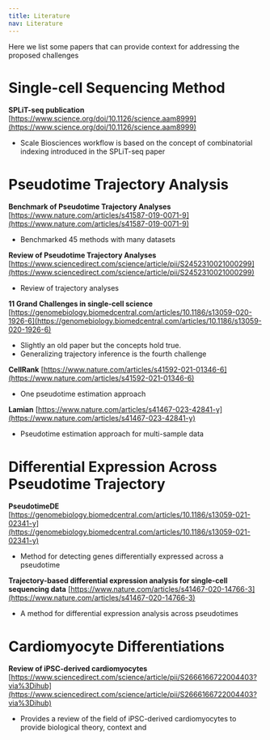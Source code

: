 ```yaml
---
title: Literature
nav: Literature
---
```


Here we list some papers that can provide context for addressing the proposed challenges



# Single-cell Sequencing Method
**SPLiT-seq publication** 
[https://www.science.org/doi/10.1126/science.aam8999](https://www.science.org/doi/10.1126/science.aam8999)
- Scale Biosciences workflow is based on the concept of combinatorial indexing introduced in the SPLiT-seq paper


# Pseudotime Trajectory Analysis
**Benchmark of Pseudotime Trajectory Analyses**
[https://www.nature.com/articles/s41587-019-0071-9](https://www.nature.com/articles/s41587-019-0071-9)
- Benchmarked 45 methods with many datasets


**Review of Pseudotime Trajectory Analyses**
[https://www.sciencedirect.com/science/article/pii/S2452310021000299](https://www.sciencedirect.com/science/article/pii/S2452310021000299)
- Review of trajectory analyses


**11 Grand Challenges in single-cell science** 
[https://genomebiology.biomedcentral.com/articles/10.1186/s13059-020-1926-6](https://genomebiology.biomedcentral.com/articles/10.1186/s13059-020-1926-6)
- Slightly an old paper but the concepts hold true.
- Generalizing trajectory inference is the fourth challenge


**CellRank**
[https://www.nature.com/articles/s41592-021-01346-6](https://www.nature.com/articles/s41592-021-01346-6)
- One pseudotime estimation approach


**Lamian**
[https://www.nature.com/articles/s41467-023-42841-y](https://www.nature.com/articles/s41467-023-42841-y)
- Pseudotime estimation approach for multi-sample data


# Differential Expression Across Pseudotime Trajectory
**PseudotimeDE**
[https://genomebiology.biomedcentral.com/articles/10.1186/s13059-021-02341-y](https://genomebiology.biomedcentral.com/articles/10.1186/s13059-021-02341-y)
- Method for detecting genes differentially expressed across a pseudotime


**Trajectory-based differential expression analysis for single-cell sequencing data**
[https://www.nature.com/articles/s41467-020-14766-3](https://www.nature.com/articles/s41467-020-14766-3)
- A method for differential expression analysis across pseudotimes


# Cardiomyocyte Differentiations

**Review of iPSC-derived cardiomyocytes**
[https://www.sciencedirect.com/science/article/pii/S2666166722004403?via%3Dihub](https://www.sciencedirect.com/science/article/pii/S2666166722004403?via%3Dihub)
- Provides a review of the field of iPSC-derived cardiomyocytes to provide biological theory, context and 